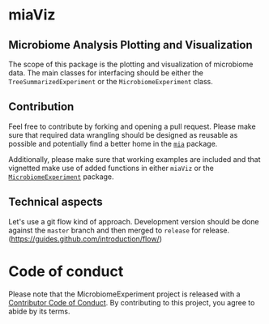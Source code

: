 # miaViz

## Microbiome Analysis Plotting and Visualization

The scope of this package is the plotting and visualization of microbiome data.
The main classes for interfacing should be either the `TreeSummarizedExperiment`
or the `MicrobiomeExperiment` class.

## Contribution

Feel free to contribute by forking and opening a pull request. Please make sure
that required data wrangling should be designed as reusable as possible and
potentially find a better home in the [`mia`](https://github.com/FelixErnst/mia)
package.

Additionally, please make sure that working examples are included and that 
vignetted make use of added functions in either `miaViz` or the
[`MicrobiomeExperiment`](https://github.com/FelixErnst/MicrobiomeExperiment)
package.

## Technical aspects

Let's use a git flow kind of approach. Development version should be done 
against the `master` branch and then merged to `release` for release. 
(https://guides.github.com/introduction/flow/)

# Code of conduct

Please note that the MicrobiomeExperiment project is released with a [Contributor Code of Conduct](https://contributor-covenant.org/version/2/0/CODE_OF_CONDUCT.html).
By contributing to this project, you agree to abide by its terms.
